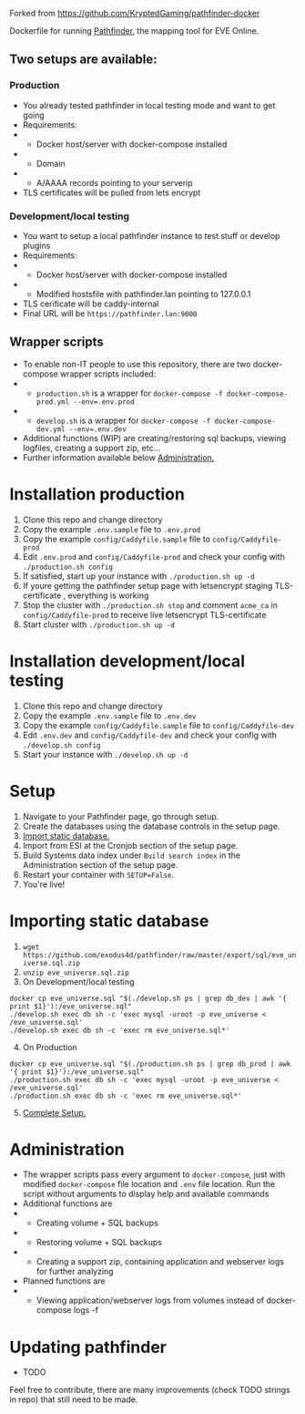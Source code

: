 Forked from https://github.com/KryptedGaming/pathfinder-docker

Dockerfile for running [Pathfinder](https://github.com/exodus4d/pathfinder), the mapping tool for EVE Online.

## Two setups are available:
### Production
- You already tested pathfinder in local testing mode and want to get going
- Requirements:
- - Docker host/server with docker-compose installed
- - Domain
- - A/AAAA records pointing to your serverip
- TLS certificates will be pulled from lets encrypt

### Development/local testing
- You want to setup a local pathfinder instance to test stuff or develop plugins
- Requirements:
- - Docker host/server with docker-compose installed
- - Modified hostsfile with pathfinder.lan pointing to 127.0.0.1
-  TLS cerificate will be caddy-internal
-  Final URL will be  `https://pathfinder.lan:9000`

## Wrapper scripts
- To enable non-IT people to use this repository, there are two docker-compose wrapper scripts included:
- - `production.sh` is a wrapper for `docker-compose -f docker-compose-prod.yml --env=.env.prod`
- - `develop.sh` is a wrapper for `docker-compose -f docker-compose-dev.yml --env=.env.dev`
-  Additional functions (WIP) are creating/restoring sql backups, viewing logfiles, creating a support zip, etc...
-  Further information available below [Administration.](#Administration)

# Installation production
1. Clone this repo and change directory
2. Copy the example `.env.sample` file to `.env.prod`
3. Copy the example `config/Caddyfile.sample` file to `config/Caddyfile-prod`
4. Edit `.env.prod` and `config/Caddyfile-prod` and check your config with `./production.sh config`
5. If satisfied, start up your instance with `./production.sh up -d` 
6. If youre getting the pathfinder setup page with letsencrypt staging TLS-certificate , everything is working
7. Stop the cluster with `./production.sh stop` and comment `acme_ca` in `config/Caddyfile-prod` to receive live letsencrypt TLS-certificate
8. Start  cluster with `./production.sh up -d`

# Installation development/local testing
1. Clone this repo and change directory
2. Copy the example `.env.sample` file to `.env.dev`
3. Copy the example `config/Caddyfile.sample` file to `config/Caddyfile-dev`
4. Edit `.env.dev` and `config/Caddyfile-dev` and check your config with `./develop.sh config`
5. Start your instance with `./develop.sh up -d`

# Setup
1. Navigate to your Pathfinder page, go through setup.
2. Create the databases using the database controls in the setup page.
3. [Import static database.](#Importing-static-database)
4. Import from ESI at the Cronjob section of the setup page.
5. Build Systems data index under `Build search index` in the Administration section of the setup page.
5. Restart your container with `SETUP=False`.
6. You're live!

# Importing static database
1. `wget https://github.com/exodus4d/pathfinder/raw/master/export/sql/eve_universe.sql.zip`
2. `unzip eve_universe.sql.zip`
3. On Development/local testing
```
docker cp eve_universe.sql "$(./develop.sh ps | grep db_dev | awk '{ print $1}'):/eve_universe.sql"
./develop.sh exec db sh -c 'exec mysql -uroot -p eve_universe < /eve_universe.sql'
./develop.sh exec db sh -c 'exec rm eve_universe.sql*'
```
4. On Production
```
docker cp eve_universe.sql "$(./production.sh ps | grep db_prod | awk '{ print $1}'):/eve_universe.sql"
./production.sh exec db sh -c 'exec mysql -uroot -p eve_universe < /eve_universe.sql'
./production.sh exec db sh -c 'exec rm eve_universe.sql*'
```
5. [Complete Setup.](#Setup)

# Administration
- The wrapper scripts pass every argument to `docker-compose`, just with modified `docker-compose` file location and `.env` file location. Run the script without arguments to display help and available commands
- Additional functions are 
- - Creating volume + SQL backups
- - Restoring volume + SQL backups 
- - Creating a support zip, containing application and webserver logs for further analyzing
-  Planned functions are
- - Viewing application/webserver logs from volumes instead of docker-compose logs -f

# Updating pathfinder
- TODO




Feel free to contribute, there are many improvements (check TODO strings in repo) that still need to be made. 
